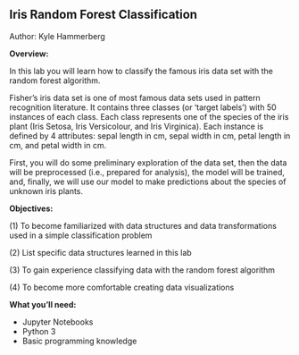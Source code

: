 ## Iris Random Forest Classification

Author: Kyle Hammerberg

**Overview:** 

In this lab you will learn how to classify the famous iris data set with the random forest algorithm. 

Fisher’s iris data set is one of most famous data sets used in pattern recognition literature. 
It contains three classes (or ‘target labels’) with 50 instances of each class. 
Each class represents one of the species of the iris plant (Iris Setosa, Iris Versicolour, and Iris Virginica). 
Each instance is defined by 4 attributes: sepal length in cm, sepal width in cm, petal length in cm, and petal width in cm.  


First, you will do some preliminary exploration of the data set, then the data will be preprocessed (i.e., prepared for analysis), the model will be trained, and, finally, we will use our model to make predictions about the species of unknown iris plants.  

 

**Objectives:** 

(1) To become familiarized with data structures and data transformations used in a simple classification problem 

(2) List specific data structures learned in this lab 

(3) To gain experience classifying data with the random forest algorithm 

(4) To become more comfortable creating data visualizations 

 

**What you’ll need:**

- Jupyter Notebooks 
- Python 3 
- Basic programming knowledge 
